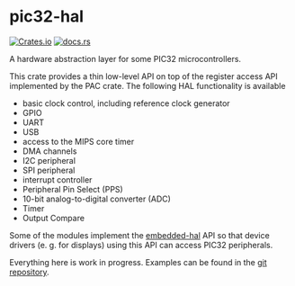 # pic32-hal

[![Crates.io](https://img.shields.io/crates/v/pic32-hal)](https://crates.io/crates/pic32-hal)
[![docs.rs](https://img.shields.io/docsrs/pic32-hal)](https://docs.rs/pic32-hal)

A hardware abstraction layer for some PIC32 microcontrollers.

This crate provides a thin low-level API on top of the register access API implemented by the PAC crate. The following HAL functionality is available

* basic clock control, including reference clock generator
* GPIO
* UART
* USB
* access to the MIPS core timer
* DMA channels
* I2C peripheral
* SPI peripheral
* interrupt controller
* Peripheral Pin Select (PPS)
* 10-bit analog-to-digital converter (ADC)
* Timer
* Output Compare

Some of the modules implement the [embedded-hal](https://crates.io/crates/embedded-hal) API so that device drivers (e. g. for displays) using this API can access PIC32 peripherals.

Everything here is work in progress. Examples can be found in the [git repository](https://github.com/kiffie/pic32-rs/tree/master/examples).
